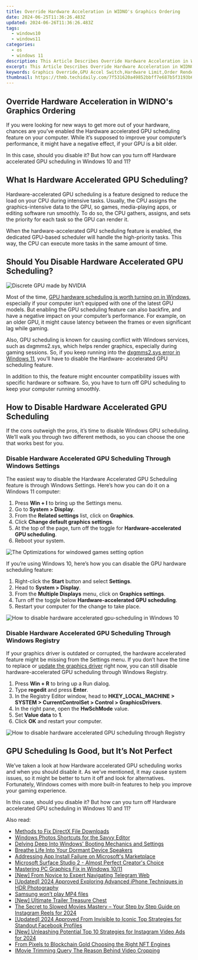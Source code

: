 ```yaml
---
title: Override Hardware Acceleration in WIDNO's Graphics Ordering
date: 2024-06-25T11:36:26.483Z
updated: 2024-06-26T11:36:26.483Z
tags:
  - windows10
  - windows11
categories:
  - os
  - windows 11
description: This Article Describes Override Hardware Acceleration in WIDNO's Graphics Ordering
excerpt: This Article Describes Override Hardware Acceleration in WIDNO's Graphics Ordering
keywords: Graphics Override,GPU Accel Switch,Hardware Limit,Order Rendering Off,Graphics Speed Control,NoHardwareAcceleration,WIDNO Graphics Adjust
thumbnail: https://thmb.techidaily.com/7f531620a49852bbff7e687b5f3193b68bdfdcb0db935514f90e93325010d261.jpg
---
```


## Override Hardware Acceleration in WIDNO's Graphics Ordering

 If you were looking for new ways to get more out of your hardware, chances are you’ve enabled the Hardware accelerated GPU scheduling feature on your computer. While it’s supposed to improve your computer’s performance, it might have a negative effect, if your GPU is a bit older.

 In this case, should you disable it? But how can you turn off Hardware accelerated GPU scheduling in Windows 10 and 11?

## What Is Hardware Accelerated GPU Scheduling?

 Hardware-accelerated GPU scheduling is a feature designed to reduce the load on your CPU during intensive tasks. Usually, the CPU assigns the graphics-intensive data to the GPU, so games, media-playing apps, or editing software run smoothly. To do so, the CPU gathers, assigns, and sets the priority for each task so the GPU can render it.

 When the hardware-accelerated GPU scheduling feature is enabled, the dedicated GPU-based scheduler will handle the high-priority tasks. This way, the CPU can execute more tasks in the same amount of time.

## Should You Disable Hardware Accelerated GPU Scheduling?

![Discrete GPU made by NVIDIA](https://static1.makeuseofimages.com/wordpress/wp-content/uploads/2022/03/Discrete-GPU-by-NVIDIA.jpg)

 Most of the time, [GPU hardware scheduling is worth turning on in Windows](https://www.makeuseof.com/windows-10-gpu-hardware-scheduling-worth-turning-on/), especially if your computer isn’t equipped with one of the latest GPU models. But enabling the GPU scheduling feature can also backfire, and have a negative impact on your computer’s performance. For example, on an older GPU, it might cause latency between the frames or even significant lag while gaming.

 Also, GPU scheduling is known for causing conflict with Windows services, such as dxgmms2.sys, which helps render graphics, especially during gaming sessions. So, if you keep running into the [dxgmms2.sys error in Windows 11](https://www.makeuseof.com/windows-11-dxgmms2-sys-error-fix/), you’ll have to disable the Hardware- accelerated GPU scheduling feature.

 In addition to this, the feature might encounter compatibility issues with specific hardware or software. So, you have to turn off GPU scheduling to keep your computer running smoothly.

## How to Disable Hardware Accelerated GPU Scheduling

 If the cons outweigh the pros, it’s time to disable Windows GPU scheduling. We’ll walk you through two different methods, so you can choose the one that works best for you.

### Disable Hardware Accelerated GPU Scheduling Through Windows Settings

 The easiest way to disable the Hardware Accelerated GPU Scheduling feature is through Windows Settings. Here’s how you can do it on a Windows 11 computer:

1. Press **Win + I** to bring up the Settings menu.
2. Go to **System > Display**.
3. From the **Related settings** list, click on **Graphics**.
4. Click **Change default graphics settings**.
5. At the top of the page, turn off the toggle for **Hardware-accelerated GPU scheduling**.
6. Reboot your system.

![The Optimizations for windowed games setting option](https://static1.makeuseofimages.com/wordpress/wp-content/uploads/2023/01/optimizations-for-windowed-games-setting.jpg)

 If you’re using Windows 10, here’s how you can disable the GPU hardware scheduling feature:

1. Right-click the **Start** button and select **Settings**.
2. Head to **System > Display**.
3. From the **Multiple Displays** menu, click on **Graphics settings**.
4. Turn off the toggle below **Hardware-accelerated GPU scheduling**.
5. Restart your computer for the change to take place.

![How to disable hardware accelerated gpu-scheduling in Windows 10](https://static1.makeuseofimages.com/wordpress/wp-content/uploads/2023/07/hardware-acc-win10-1.jpg)

### Disable Hardware Accelerated GPU Scheduling Through Windows Registry

 If your graphics driver is outdated or corrupted, the hardware accelerated feature might be missing from the Settings menu. If you don’t have the time to replace or [update the graphics driver](https://www.makeuseof.com/update-graphics-drivers-in-windows-10/) right now, you can still disable hardware-accelerated GPU scheduling through Windows Registry.

1. Press **Win + R** to bring up a Run dialog.
2. Type **regedit** and press **Enter**.
3. In the Registry Editor window, head to **HKEY\_LOCAL\_MACHINE > SYSTEM > CurrentControlSet > Control > GraphicsDrivers**.
4. In the right pane, open the **HwSchMode** value.
5. Set **Value data** to **1**.
6. Click **OK** and restart your computer.

![How to disable hardware accelerated GPU scheduling through Registry](https://static1.makeuseofimages.com/wordpress/wp-content/uploads/2023/07/registry-acc-1.jpg)

## GPU Scheduling Is Good, but It’s Not Perfect

 We’ve taken a look at how Hardware accelerated GPU scheduling works and when you should disable it. As we’ve mentioned, it may cause system issues, so it might be better to turn it off and look for alternatives. Fortunately, Windows comes with more built-in features to help you improve your gaming experience.

 In this case, should you disable it? But how can you turn off Hardware accelerated GPU scheduling in Windows 10 and 11?

<span class="atpl-alsoreadstyle">Also read:</span>
<div><ul>
<li><a href="https://win11.techidaily.com/methods-to-fix-directx-file-downloads/"><u>Methods to Fix DirectX File Downloads</u></a></li>
<li><a href="https://win11.techidaily.com/windows-photos-shortcuts-for-the-savvy-editor/"><u>Windows Photos Shortcuts for the Savvy Editor</u></a></li>
<li><a href="https://win11.techidaily.com/delving-deep-into-windows-booting-mechanics-and-settings/"><u>Delving Deep Into Windows' Booting Mechanics and Settings</u></a></li>
<li><a href="https://win11.techidaily.com/breathe-life-into-your-dormant-device-speakers/"><u>Breathe Life Into Your Dormant Device Speakers</u></a></li>
<li><a href="https://win11.techidaily.com/addressing-app-install-failure-on-microsofts-marketplace/"><u>Addressing App Install Failure on Microsoft's Marketplace</u></a></li>
<li><a href="https://win11.techidaily.com/microsoft-surface-studio-2-almost-perfect-creators-choice/"><u>Microsoft Surface Studio 2 - Almost Perfect Creator's Choice</u></a></li>
<li><a href="https://win11.techidaily.com/mastering-pc-graphics-fix-in-windows-1011/"><u>Mastering PC Graphics Fix in Windows 10/11</u></a></li>
<li><a href="https://some-techniques.techidaily.com/new-from-novice-to-expert-navigating-telegram-web/"><u>[New] From Novice to Expert  Navigating Telegram Web</u></a></li>
<li><a href="https://fox-boxes.techidaily.com/updated-2024-approved-exploring-advanced-iphone-techniques-in-hdr-photography/"><u>[Updated] 2024 Approved  Exploring Advanced iPhone Techniques in HDR Photography</u></a></li>
<li><a href="https://techidaily.com/samsung-wont-play-mp4-files-by-aiseesoft-video-converter-play-mp4-on-android/"><u>Samsung won’t play MP4 files</u></a></li>
<li><a href="https://some-guidance.techidaily.com/new-ultimate-trailer-treasure-chest/"><u>[New] Ultimate Trailer Treasure Chest</u></a></li>
<li><a href="https://instagram-clips.techidaily.com/the-secret-to-slowed-movies-mastery-your-step-by-step-guide-on-instagram-reels-for-2024/"><u>The Secret to Slowed Movies Mastery – Your Step by Step Guide on Instagram Reels for 2024</u></a></li>
<li><a href="https://facebook-videos.techidaily.com/updated-2024-approved-from-invisible-to-iconic-top-strategies-for-standout-facebook-profiles/"><u>[Updated] 2024 Approved  From Invisible to Iconic  Top Strategies for Standout Facebook Profiles</u></a></li>
<li><a href="https://instagram-clips.techidaily.com/new-unleashing-potential-top-10-strategies-for-instagram-video-ads-for-2024/"><u>[New] Unleashing Potential  Top 10 Strategies for Instagram Video Ads for 2024</u></a></li>
<li><a href="https://extra-resources.techidaily.com/from-pixels-to-blockchain-gold-choosing-the-right-nft-engines/"><u>From Pixels to Blockchain Gold  Choosing the Right NFT Engines</u></a></li>
<li><a href="https://extra-lessons.techidaily.com/imovie-trimming-query-the-reason-behind-video-cropping/"><u>IMovie Trimming Query  The Reason Behind Video Cropping</u></a></li>
</ul></div>

<ins class="adsbygoogle"
      style="display:block"
      data-ad-client="ca-pub-7571918770474297"
      data-ad-slot="8358498916"
      data-ad-format="auto"
      data-full-width-responsive="true"></ins>
